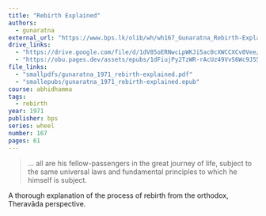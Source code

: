 ```yaml
---
title: "Rebirth Explained"
authors:
  - gunaratna
external_url: "https://www.bps.lk/olib/wh/wh167_Gunaratna_Rebirth-Explained.html"
drive_links:
  - "https://drive.google.com/file/d/1dV85oERNwcLpWKJi5ac0cXWCCXCv0Vee/view?usp=sharing"
  - "https://obu.pages.dev/assets/epubs/1dFiujPy2TzWR-rAcUz49VvS6Wc9J55Fo.epub"
file_links:
  - "smallpdfs/gunaratna_1971_rebirth-explained.pdf"
  - "smallepubs/gunaratna_1971_rebirth-explained.epub"
course: abhidhamma
tags:
  - rebirth
year: 1971
publisher: bps
series: wheel
number: 167
pages: 61
---
```


> ... all are his fellow-passengers in the great
journey of life, subject to the same universal laws and
fundamental principles to which he himself is subject.

A thorough explanation of the process of rebirth from the orthodox, Theravāda perspective.
